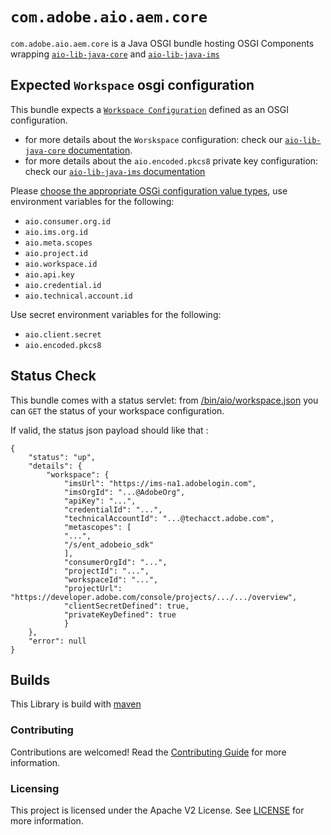 # `com.adobe.aio.aem.core`

`com.adobe.aio.aem.core` is a Java OSGI bundle hosting OSGI Components
wrapping [`aio-lib-java-core`](../../core) and [`aio-lib-java-ims`](../../ims)

## Expected `Workspace` osgi configuration

This bundle expects a [`Workspace Configuration`](src/main/java/com/adobe/aio/aem/workspace/ocd/WorkspaceConfig.java)
defined as an OSGI configuration.  
* for more details about the `Worskspace` configuration: check our [`aio-lib-java-core` documentation](../../core/README.md).
* for more details about the `aio.encoded.pkcs8` private key configuration: check our [`aio-lib-java-ims` documentation](../../ims/README.md)

Please [choose the appropriate OSGi configuration value types](https://experienceleague.adobe.com/docs/experience-manager-cloud-service/content/implementing/deploying/configuring-osgi.html%3Flang%3Den#how-to-choose-the-appropriate-osgi-configuration-value-type), 
use environment variables for the following:
* `aio.consumer.org.id` 
* `aio.ims.org.id`
* `aio.meta.scopes`
* `aio.project.id`
* `aio.workspace.id`
* `aio.api.key`
* `aio.credential.id`
* `aio.technical.account.id`

Use secret environment variables for the following:
* `aio.client.secret`
* `aio.encoded.pkcs8`

## Status Check

This bundle comes with a status servlet: 
 from [/bin/aio/workspace.json](http://localhost:4502/bin/aio/workspace.json)
you can `GET` the status of your workspace configuration.

If valid, the status json payload should like that :

    {
        "status": "up",
        "details": {
            "workspace": {
                "imsUrl": "https://ims-na1.adobelogin.com",
                "imsOrgId": "...@AdobeOrg",
                "apiKey": "...",
                "credentialId": "...",
                "technicalAccountId": "...@techacct.adobe.com",
                "metascopes": [
                "...",
                "/s/ent_adobeio_sdk"
                ],
                "consumerOrgId": "...",
                "projectId": "...",
                "workspaceId": "...",
                "projectUrl": "https://developer.adobe.com/console/projects/.../.../overview",
                "clientSecretDefined": true,
                "privateKeyDefined": true
                }
        },
        "error": null
    }

## Builds

This Library is build with [maven](https://maven.apache.org/)

### Contributing

Contributions are welcomed! Read the [Contributing Guide](../.github/CONTRIBUTING.md) for more
information.

### Licensing

This project is licensed under the Apache V2 License. See [LICENSE](../LICENSE.md) for more
information.


